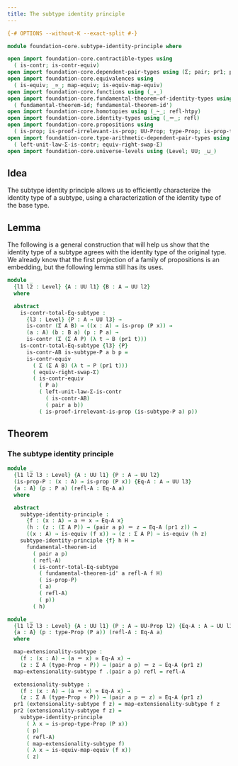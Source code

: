 ```yaml
---
title: The subtype identity principle
---
```


```agda
{-# OPTIONS --without-K --exact-split #-}

module foundation-core.subtype-identity-principle where

open import foundation-core.contractible-types using
  ( is-contr; is-contr-equiv)
open import foundation-core.dependent-pair-types using (Σ; pair; pr1; pr2)
open import foundation-core.equivalences using
  ( is-equiv; _≃_; map-equiv; is-equiv-map-equiv)
open import foundation-core.functions using (_∘_)
open import foundation-core.fundamental-theorem-of-identity-types using
  ( fundamental-theorem-id; fundamental-theorem-id')
open import foundation-core.homotopies using (_~_; refl-htpy)
open import foundation-core.identity-types using (_＝_; refl)
open import foundation-core.propositions using
  ( is-prop; is-proof-irrelevant-is-prop; UU-Prop; type-Prop; is-prop-type-Prop)
open import foundation-core.type-arithmetic-dependent-pair-types using
  ( left-unit-law-Σ-is-contr; equiv-right-swap-Σ)
open import foundation-core.universe-levels using (Level; UU; _⊔_)
```

## Idea

The subtype identity principle allows us to efficiently characterize the identity type of a subtype, using a characterization of the identity type of the base type.

## Lemma

The following is a general construction that will help us show that the identity type of a subtype agrees with the identity type of the  original type. We already know that the first projection of a family of propositions is an embedding, but the following lemma still has its uses.

```agda
module _
  {l1 l2 : Level} {A : UU l1} {B : A → UU l2}
  where

  abstract
    is-contr-total-Eq-subtype :
      {l3 : Level} {P : A → UU l3} →
      is-contr (Σ A B) → ((x : A) → is-prop (P x)) →
      (a : A) (b : B a) (p : P a) →
      is-contr (Σ (Σ A P) (λ t → B (pr1 t)))
    is-contr-total-Eq-subtype {l3} {P}
      is-contr-AB is-subtype-P a b p =
      is-contr-equiv
        ( Σ (Σ A B) (λ t → P (pr1 t)))
        ( equiv-right-swap-Σ)
        ( is-contr-equiv
          ( P a)
          ( left-unit-law-Σ-is-contr
            ( is-contr-AB)
            ( pair a b))
          ( is-proof-irrelevant-is-prop (is-subtype-P a) p))
```

## Theorem

### The subtype identity principle

```agda
module _
  {l1 l2 l3 : Level} {A : UU l1} {P : A → UU l2}
  (is-prop-P : (x : A) → is-prop (P x)) {Eq-A : A → UU l3}
  {a : A} (p : P a) (refl-A : Eq-A a)
  where

  abstract
    subtype-identity-principle :
      {f : (x : A) → a ＝ x → Eq-A x}
      (h : (z : (Σ A P)) → (pair a p) ＝ z → Eq-A (pr1 z)) →
      ((x : A) → is-equiv (f x)) → (z : Σ A P) → is-equiv (h z)
    subtype-identity-principle {f} h H =
      fundamental-theorem-id
        ( pair a p)
        ( refl-A)
        ( is-contr-total-Eq-subtype
          ( fundamental-theorem-id' a refl-A f H)
          ( is-prop-P)
          ( a)
          ( refl-A)
          ( p))
        ( h)

module _
  {l1 l2 l3 : Level} {A : UU l1} (P : A → UU-Prop l2) {Eq-A : A → UU l3}
  {a : A} (p : type-Prop (P a)) (refl-A : Eq-A a)
  where

  map-extensionality-subtype :
    (f : (x : A) → (a ＝ x) ≃ Eq-A x) →
    (z : Σ A (type-Prop ∘ P)) → (pair a p) ＝ z → Eq-A (pr1 z)
  map-extensionality-subtype f .(pair a p) refl = refl-A

  extensionality-subtype :
    (f : (x : A) → (a ＝ x) ≃ Eq-A x) →
    (z : Σ A (type-Prop ∘ P)) → (pair a p ＝ z) ≃ Eq-A (pr1 z)
  pr1 (extensionality-subtype f z) = map-extensionality-subtype f z
  pr2 (extensionality-subtype f z) =
    subtype-identity-principle
      ( λ x → is-prop-type-Prop (P x))
      ( p)
      ( refl-A)
      ( map-extensionality-subtype f)
      ( λ x → is-equiv-map-equiv (f x))
      ( z)
```
